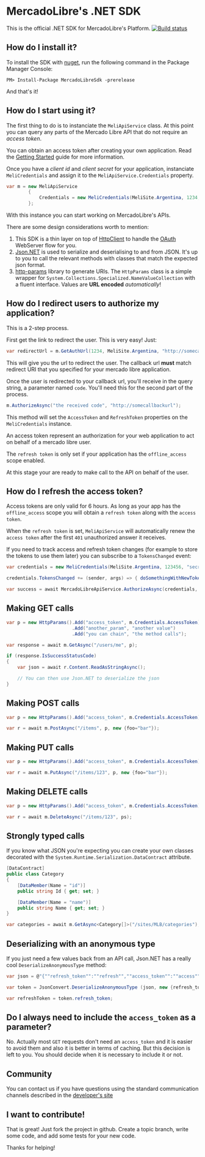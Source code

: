 # MercadoLibre's .NET SDK

This is the official .NET SDK for MercadoLibre's Platform. [![Build status](https://ci.appveyor.com/api/projects/status/wc02olyp8oc69l2j?svg=true)](https://ci.appveyor.com/project/comsechq/mercadolibre-net-sdk)

## How do I install it?

To install the SDK with [nuget](https://www.nuget.org/packages/MercadoLibreSdk/1.0.0-alpha), run the following command in the Package Manager Console:

```nuget
PM> Install-Package MercadoLibreSdk -prerelease
```

And that's it!

## How do I start using it?

The first thing to do is to instanciate the `MeliApiService` class. At this point you can query any parts of the Mercado Libre API that do not require an _access token_.

You can obtain an access token after creating your own application. Read the [Getting Started](http://developers.mercadolibre.com/first-step/) guide for more information.

Once you have a _client id_ and _client secret_ for your application, instanciate `MeliCredentials` and assign it to the `MeliApiService.Credentials` property.


```csharp
var m = new MeliApiService 
        {
            Credentials = new MeliCredentials(MeliSite.Argentina, 1234, "a secret")
        };
```
With this instance you can start working on MercadoLibre's APIs.

There are some design considerations worth to mention:

1. This SDK is a thin layer on top of [HttpClient](https://msdn.microsoft.com/en-us/library/system.net.http.httpclient(v=vs.118).aspx) to handle the [OAuth](https://en.wikipedia.org/wiki/OAuth) WebServer flow for you.
2. [Json.NET](http://www.newtonsoft.com/json) is used to serialize and deserialising to and from JSON. It's up to you to call the relevant methods with classes that match the expected json format.
3. [http-params](https://github.com/bounav/http-params) library to generate URIs. The `HttpParams` class is a simple wrapper for `System.Collections.Specialized.NameValueCollection` with a fluent interface. Values are **URL encoded** _automatically_!

## How do I redirect users to authorize my application?

This is a 2-step process.

First get the link to redirect the user. This is very easy! Just:

```csharp
var redirectUrl = m.GetAuthUrl(1234, MeliSite.Argentina, "http://somecallbackurl");
```

This will give you the url to redirect the user. The callback url **must** match redirect URI that you specified for your mercado libre application.

Once the user is redirected to your callback url, you'll receive in the query string, a parameter named `code`. You'll need this for the second part of the process.

```csharp
m.AuthorizeAsync("the received code", "http://somecallbackurl");
```

This method will set the `AccessToken` and `RefreshToken` properties on the `MeliCredentials` instance. 

An access token represent an authorization for your web application to act on behalf of a mercado libre user.

The `refresh token` is only set if your application has the `offline_access` scope enabled.

At this stage your are ready to make call to the API on behalf of the user.

## How do I refresh the access token?

Access tokens are only valid for 6 hours. As long as your app has the `offline_access` scope you will obtain a `refresh token` along with the `access token`. 

When the `refresh token` is set, `MeliApiService` will automatically renew the `access token` after the first `401` unauthorized answer it receives.

If you need to track access and refresh token changes (for example to store the tokens to use them later) you can subscribe to a `TokensChanged` event:

```csharp
var credentials = new MeliCredentials(MeliSite.Argentina, 123456, "secret");

credentials.TokensChanged += (sender, args) => { doSomethingWithNewTokenValues(args.Info); };

var success = await MercadoLibreApiService.AuthorizeAsync(credentials, code, callBackUrl);
```

## Making GET calls

```csharp
var p = new HttpParams().Add("access_token", m.Credentials.AccessToken)
                        .Add("another_param", "another value")
                        .Add("you can chain", "the method calls");

var response = await m.GetAsync("/users/me", p);

if (response.IsSuccessStatusCode)
{
    var json = await r.Content.ReadAsStringAsync();

    // You can then use Json.NET to deserialize the json
}
```

## Making POST calls

```csharp
var p = new HttpParams().Add("access_token", m.Credentials.AccessToken);

var r = await m.PostAsync("/items", p, new {foo="bar"});
```

## Making PUT calls

```csharp
var p = new HttpParams().Add("access_token", m.Credentials.AccessToken);

var r = await m.PutAsync("/items/123", p, new {foo="bar"});
```

## Making DELETE calls

```csharp
var p = new HttpParams().Add("access_token", m.Credentials.AccessToken);

var r = await m.DeleteAsync("/items/123", ps);
```

## Strongly typed calls

If you know what JSON you're expecting you can create your own classes decorated with the `System.Runtime.Serialization.DataContract` attribute.

```csharp
[DataContract]
public class Category
{
    [DataMember(Name = "id")]
    public string Id { get; set; }

    [DataMember(Name = "name")]
    public string Name { get; set; }
}

var categories = await m.GetAsync<Category[]>("/sites/MLB/categories");

```

## Deserializing with an anonymous type

If you just need a few values back from an API call, Json.NET has a really cool `DeserializeAnonymousType` method:

```csharp
var json = @"{""refresh_token"":""refresh"",""access_token"":""access"",""user_id"":123456789}";

var token = JsonConvert.DeserializeAnonymousType (json, new {refresh_token="", access_token = ""});

var refreshToken = token.refresh_token;
```

## Do I always need to include the ```access_token``` as a parameter?

No. Actually most `GET` requests don't need an `access_token` and it is easier to avoid them and also it is better in terms of caching.
But this decision is left to you. You should decide when it is necessary to include it or not.

## Community

You can contact us if you have questions using the standard communication channels described in the [developer's site](http://melidevelopers.invisionzone.com/)

## I want to contribute!

That is great! Just fork the project in github. Create a topic branch, write some code, and add some tests for your new code.

Thanks for helping!

